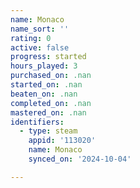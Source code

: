 ```yaml
---
name: Monaco
name_sort: ''
rating: 0
active: false
progress: started
hours_played: 3
purchased_on: .nan
started_on: .nan
beaten_on: .nan
completed_on: .nan
mastered_on: .nan
identifiers:
  - type: steam
    appid: '113020'
    name: Monaco
    synced_on: '2024-10-04'

---
```

